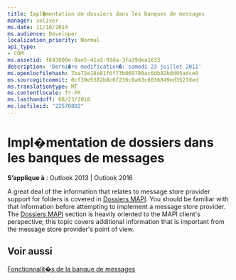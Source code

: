 ```yaml
---
title: Impl�mentation de dossiers dans les banques de messages
manager: soliver
ms.date: 11/16/2014
ms.audience: Developer
localization_priority: Normal
api_type:
- COM
ms.assetid: f643800e-0ae5-41a3-93da-3fa39dea1633
description: 'Derni�re modification�: samedi 23 juillet 2011'
ms.openlocfilehash: 7ba72e18e81f6f73b069780ac6db82bdd05adce0
ms.sourcegitcommit: 0cf39e5382b8c6f236c8a63c6036849ed3527ded
ms.translationtype: MT
ms.contentlocale: fr-FR
ms.lasthandoff: 08/23/2018
ms.locfileid: "22570802"
---
```

# <a name="implementing-folders-in-message-stores"></a>Impl�mentation de dossiers dans les banques de messages

  
  
**S’applique à** : Outlook 2013 | Outlook 2016 
  
A great deal of the information that relates to message store provider support for folders is covered in [Dossiers MAPI](mapi-folders.md). You should be familiar with that information before attempting to implement a message store provider. The [Dossiers MAPI](mapi-folders.md) section is heavily oriented to the MAPI client's perspective; this topic covers additional information that is important from the message store provider's point of view. 
  
## <a name="see-also"></a>Voir aussi



[Fonctionnalit�s de la banque de messages](message-store-features.md)


